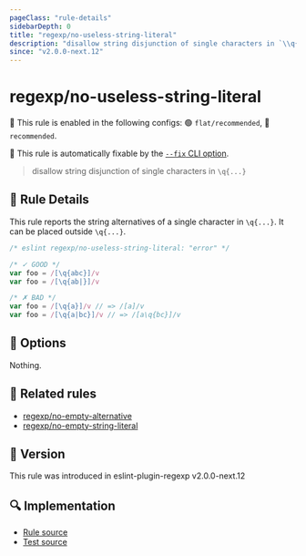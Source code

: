 ```yaml
---
pageClass: "rule-details"
sidebarDepth: 0
title: "regexp/no-useless-string-literal"
description: "disallow string disjunction of single characters in `\\q{...}`"
since: "v2.0.0-next.12"
---
```

# regexp/no-useless-string-literal

💼 This rule is enabled in the following configs: 🟢 `flat/recommended`, 🔵 `recommended`.

🔧 This rule is automatically fixable by the [`--fix` CLI option](https://eslint.org/docs/latest/user-guide/command-line-interface#--fix).

<!-- end auto-generated rule header -->

> disallow string disjunction of single characters in `\q{...}`

## :book: Rule Details

This rule reports the string alternatives of a single character in `\q{...}`.
It can be placed outside `\q{...}`.

<eslint-code-block fix>

```js
/* eslint regexp/no-useless-string-literal: "error" */

/* ✓ GOOD */
var foo = /[\q{abc}]/v
var foo = /[\q{ab|}]/v

/* ✗ BAD */
var foo = /[\q{a}]/v // => /[a]/v
var foo = /[\q{a|bc}]/v // => /[a\q{bc}]/v
```

</eslint-code-block>

## :wrench: Options

Nothing.

## :couple: Related rules

- [regexp/no-empty-alternative]
- [regexp/no-empty-string-literal]

[regexp/no-empty-alternative]: ./no-empty-alternative.md
[regexp/no-empty-string-literal]: ./no-empty-string-literal.md

## :rocket: Version

This rule was introduced in eslint-plugin-regexp v2.0.0-next.12

## :mag: Implementation

- [Rule source](https://github.com/ota-meshi/eslint-plugin-regexp/blob/master/lib/rules/no-useless-string-literal.ts)
- [Test source](https://github.com/ota-meshi/eslint-plugin-regexp/blob/master/tests/lib/rules/no-useless-string-literal.ts)
